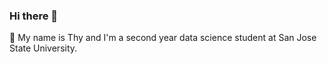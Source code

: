 ### Hi there 👋

🌱 My name is Thy and I'm a second year data science student at San Jose State University.

<!-- 🌱 I’m currently learning HTML/CSS and JavaScript.

🦖 On the look out for internship opportunities.🦖

✨ My interests:
* Web development
* Digital art
* Design
* Gaming

💬 Since you're here let's connect! www.linkedin.com/in/thyatran

🏚️ Check out my portfolio website: (working on update)
[my portfolio <3](https://thyatran.github.io/my-portfolio/)

📫 How to reach me: thyatran0113@gmail.com

🐢 Self-reminder: taking it slow -->
<!--
**thyatran/thyatran** is a ✨ _special_ ✨ repository because its `README.md` (this file) appears on your GitHub profile.

Here are some ideas to get you started:

- 🔭 I’m currently working on ...
- 🌱 I’m currently learning ...
- 👯 I’m looking to collaborate on ...
- 🤔 I’m looking for help with ...
- 💬 Ask me about ...
- 📫 How to reach me: ...
- 😄 Pronouns: ...
- ⚡ Fun fact: ...
-->


